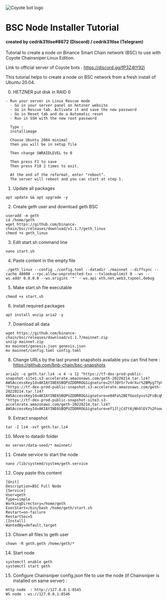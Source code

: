 ![Coyote bot logo](https://pbs.twimg.com/profile_images/1437957467225268226/a_qfpwtb_400x400.jpg "Logo Coyote bot logo")
# BSC Node Installer Tutorial

#### created by cedrik31tlse#8672 (Discord) / cedrik31tlse (Telegram)

Tutorial to create a node on Binance Smart Chain network (BSC) to use with Coyote Chainsniper Linux Edition.

Link to official server of Coyote bots : https://discord.gg/fP3Z4tY92j

This tutorial helps to create a node on BSC network from a fresh install of Ubuntu 20.04.

0. HETZNER put disk in RAID 0 

```
- Run your server in Linux Rescue mode
  - Go in your server panel on hetzner website
  - Go in Rescue tab. Activate it and save the new password
  - Go in Reset tab and do a Automatic reset
  - Run in SSH with the new root password
  
  Type :
  installimage
  
  Choose Ubuntu 2004 minimal
  then you will be in setup file

  Then change SWRAIDLEVEL to 0
  
  Then press F2 to save
  Then press F10 2 times to exit.
  
  At the end of the reformat, enter "reboot". 
  The server will reboot and you can start at step 1.
```

1. Update all packages

```
apt update && apt upgrade -y
```

2. Create geth user and download geth BSC

```
useradd -m geth
cd /home/geth
wget https://github.com/binance-chain/bsc/releases/download/v1.1.7/geth_linux
chmod +x geth_linux
```

3. Edit start.sh command line

```
nano start.sh
```

4. Paste content in the empty file

```
./geth_linux --config ./config.toml --datadir ./mainnet --diffsync --cache 48000 --rpc.allow-unprotected-txs --txlookuplimit 0 --ws --ws.addr 0.0.0.0 --ws.origins '*' --ws.api eth,net,web3,txpool,debug
```

5. Make start.sh file executable

```
chmod +x start.sh
```

6. Install required packages

```
apt install unzip aria2 -y
```

7. Download all data

```
wget https://github.com/binance-chain/bsc/releases/download/v1.1.7/mainnet.zip
unzip mainnet.zip
mv mainnet/genesis.json genesis.json
mv mainnet/config.toml config.toml
```

8. Change URLs by the last pruned snapshots available you can find here : https://github.com/bnb-chain/bsc-snapshots

```
aria2c -o geth.tar.lz4 -x 4 -s 12 "https://tf-dex-prod-public-snapshot-site1.s3-accelerate.amazonaws.com/geth-20220214.tar.lz4?AWSAccessKeyId=AKIAYINE6SBQPUZDDRRO&Signature=2tfJQYSr7v4rXur%2BMyg77pV%2F1pg%3D&Expires=1647467962" "https://tf-dex-prod-public-snapshot.s3-accelerate.amazonaws.com/geth-20220214.tar.lz4?AWSAccessKeyId=AKIAYINE6SBQPUZDDRRO&Signature=e04Fa%2BEfGooSyvs%2FsBcqNW7hdPo%3D&Expires=1647467962" "https://tf-dex-prod-public-snapshot-site3.s3-accelerate.amazonaws.com/geth-20220214.tar.lz4?AWSAccessKeyId=AKIAYINE6SBQPUZDDRRO&Signature=ef1JljCd7t6jNh9lEV7%2FoowtUT4%3D&Expires=1647467963"
```

9. Extract snapshot

```
tar -I lz4 -xvf geth.tar.lz4
```

10. Move to datadir folder

```
mv server/data-seed/* mainnet/
```

11. Create service to start the node

```
nano /lib/systemd/system/geth.service
```

12. Copy paste this content

```
[Unit]
Description=BSC Full Node
[Service]
User=geth
Type=simple
WorkingDirectory=/home/geth
ExecStart=/bin/bash /home/geth/start.sh
Restart=on-failure
RestartSec=5
[Install]
WantedBy=default.target
```

13. Chown all files to geth user

```
chown -R geth.geth /home/geth/*
```

14. Start node

```
systemctl enable geth
systemctl start geth
```

15. Configure Chainsniper config.json file to use the node (if Chainsniper is installed on same server) :

```
Http node  : http://127.0.0.1:8545
WS node : ws://127.0.0.1:8546
```
